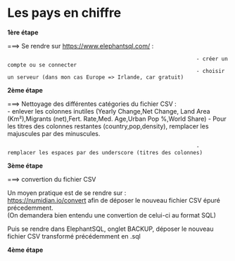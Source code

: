 



# Les pays en chiffre


**1ère étape**

===> Se rendre sur https://www.elephantsql.com/ :

                                                                - créer un compte ou se connecter
                                                                - choisir un serveur (dans mon cas Europe => Irlande, car gratuit)


**2ème étape**

===> Nettoyage des différentes catégories du fichier CSV :  
                                                                - enlever les colonnes inutiles (Yearly Change,Net Change, Land Area (Km²),Migrants (net),Fert. Rate,Med. Age,Urban Pop %,World Share)
                                                                - Pour les titres des colonnes restantes (country,pop,density), remplacer les majuscules par des minuscules. 

                                                                - remplacer les espaces par des underscore (titres des colonnes)




**3ème étape** 

===> convertion du fichier CSV

Un moyen pratique est de se rendre sur : <br/>
https://numidian.io/convert afin de déposer le nouveau fichier CSV épuré précedemment.<br/>
(On demandera bien entendu une convertion de celui-ci au format SQL)

Puis se rendre dans ElephantSQL, onglet BACKUP, déposer le nouveau fichier CSV transformé précédemment en .sql


**4ème étape**


                                                        